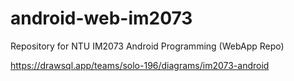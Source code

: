 # android-web-im2073
Repository for NTU IM2073 Android Programming (WebApp Repo)

https://drawsql.app/teams/solo-196/diagrams/im2073-android
